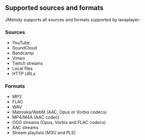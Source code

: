 ## Supported sources and formats


JMelody supports all sources and formats supported by lavaplayer:

### Sources
 - YouTube
 - SoundCloud
 - Bandcamp
 - Vimeo
 - Twitch streams
 - Local files
 - HTTP URLs

### Formats
 - MP3
 - FLAC
 - WAV
 - Matroska/WebM (AAC, Opus or Vorbis codecs)
 - MP4/M4A (AAC codec) 
 - OGG streams (Opus, Vorbis and FLAC codecs)
 - AAC streams 
 - Stream playlists (M3U and PLS)